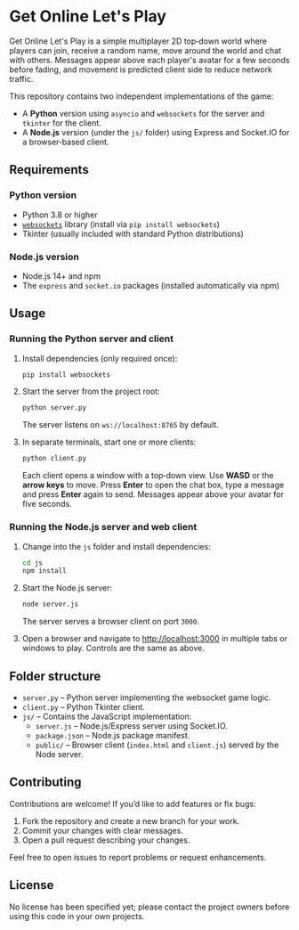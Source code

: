 # Get Online Let's Play

Get Online Let's Play is a simple multiplayer 2D top‑down world where players can join, receive a random name, move around the world and chat with others. Messages appear above each player's avatar for a few seconds before fading, and movement is predicted client side to reduce network traffic.

This repository contains two independent implementations of the game:

- A **Python** version using `asyncio` and `websockets` for the server and `tkinter` for the client.
- A **Node.js** version (under the `js/` folder) using Express and Socket.IO for a browser‑based client.

## Requirements

### Python version

- Python 3.8 or higher
- [`websockets`](https://pypi.org/project/websockets/) library (install via `pip install websockets`)
- Tkinter (usually included with standard Python distributions)

### Node.js version

- Node.js 14+ and npm
- The `express` and `socket.io` packages (installed automatically via npm)

## Usage

### Running the Python server and client

1. Install dependencies (only required once):

    ```bash
    pip install websockets
    ```

2. Start the server from the project root:

    ```bash
    python server.py
    ```

    The server listens on `ws://localhost:8765` by default.

3. In separate terminals, start one or more clients:

    ```bash
    python client.py
    ```

    Each client opens a window with a top‑down view. Use **WASD** or the **arrow keys** to move. Press **Enter** to open the chat box, type a message and press **Enter** again to send. Messages appear above your avatar for five seconds.

### Running the Node.js server and web client

1. Change into the `js` folder and install dependencies:

    ```bash
    cd js
    npm install
    ```

2. Start the Node.js server:

    ```bash
    node server.js
    ```

    The server serves a browser client on port `3000`.

3. Open a browser and navigate to [http://localhost:3000](http://localhost:3000) in multiple tabs or windows to play. Controls are the same as above.

## Folder structure

- `server.py` – Python server implementing the websocket game logic.
- `client.py` – Python Tkinter client.
- `js/` – Contains the JavaScript implementation:
  - `server.js` – Node.js/Express server using Socket.IO.
  - `package.json` – Node.js package manifest.
  - `public/` – Browser client (`index.html` and `client.js`) served by the Node server.

## Contributing

Contributions are welcome! If you’d like to add features or fix bugs:

1. Fork the repository and create a new branch for your work.
2. Commit your changes with clear messages.
3. Open a pull request describing your changes.

Feel free to open issues to report problems or request enhancements.

## License

No license has been specified yet; please contact the project owners before using this code in your own projects.
